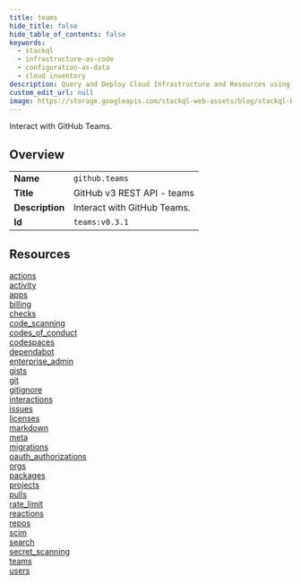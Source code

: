 ```yaml
---
title: teams
hide_title: false
hide_table_of_contents: false
keywords:
  - stackql
  - infrastructure-as-code
  - configuration-as-data
  - cloud inventory
description: Query and Deploy Cloud Infrastructure and Resources using SQL
custom_edit_url: null
image: https://storage.googleapis.com/stackql-web-assets/blog/stackql-blog-post-featured-image.png
---
```

Interact with GitHub Teams.  
    

## Overview
<table><tbody>
<tr><td><b>Name</b></td><td><code>github.teams</code></td></tr>
<tr><td><b>Title</b></td><td>GitHub v3 REST API - teams</td></tr>
<tr><td><b>Description</b></td><td>Interact with GitHub Teams.</td></tr>
<tr><td><b>Id</b></td><td><code>teams:v0.3.1</code></td></tr>
</tbody></table>

## Resources
<div class="row">
<div class="providerDocColumn">
<a href="/providers/github/teams/actions/">actions</a><br />
<a href="/providers/github/teams/activity/">activity</a><br />
<a href="/providers/github/teams/apps/">apps</a><br />
<a href="/providers/github/teams/billing/">billing</a><br />
<a href="/providers/github/teams/checks/">checks</a><br />
<a href="/providers/github/teams/code_scanning/">code_scanning</a><br />
<a href="/providers/github/teams/codes_of_conduct/">codes_of_conduct</a><br />
<a href="/providers/github/teams/codespaces/">codespaces</a><br />
<a href="/providers/github/teams/dependabot/">dependabot</a><br />
<a href="/providers/github/teams/enterprise_admin/">enterprise_admin</a><br />
<a href="/providers/github/teams/gists/">gists</a><br />
<a href="/providers/github/teams/git/">git</a><br />
<a href="/providers/github/teams/gitignore/">gitignore</a><br />
<a href="/providers/github/teams/interactions/">interactions</a><br />
<a href="/providers/github/teams/issues/">issues</a><br />
<a href="/providers/github/teams/licenses/">licenses</a><br />
</div>
<div class="providerDocColumn">
<a href="/providers/github/teams/markdown/">markdown</a><br />
<a href="/providers/github/teams/meta/">meta</a><br />
<a href="/providers/github/teams/migrations/">migrations</a><br />
<a href="/providers/github/teams/oauth_authorizations/">oauth_authorizations</a><br />
<a href="/providers/github/teams/orgs/">orgs</a><br />
<a href="/providers/github/teams/packages/">packages</a><br />
<a href="/providers/github/teams/projects/">projects</a><br />
<a href="/providers/github/teams/pulls/">pulls</a><br />
<a href="/providers/github/teams/rate_limit/">rate_limit</a><br />
<a href="/providers/github/teams/reactions/">reactions</a><br />
<a href="/providers/github/teams/repos/">repos</a><br />
<a href="/providers/github/teams/scim/">scim</a><br />
<a href="/providers/github/teams/search/">search</a><br />
<a href="/providers/github/teams/secret_scanning/">secret_scanning</a><br />
<a href="/providers/github/teams/teams/">teams</a><br />
<a href="/providers/github/teams/users/">users</a><br />
</div>
</div>
